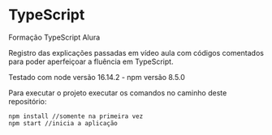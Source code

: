 # TypeScript
Formação TypeScript Alura

Registro das explicações passadas em vídeo aula com códigos comentados para poder aperfeiçoar a fluência em TypeScript.

Testado com node versão 16.14.2 - npm versão 8.5.0

Para executar o projeto executar os comandos no caminho deste repositório:

```
npm install //somente na primeira vez
npm start //inicia a aplicação
```